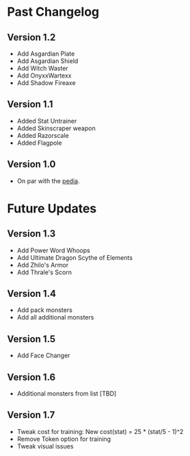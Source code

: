 # Past Changelog
## Version 1.2
- Add Asgardian Plate
- Add Asgardian Shield
- Add Witch Waster
- Add OnyxxWartexx
- Add Shadow Fireaxe

## Version 1.1
- Added Stat Untrainer
- Added Skinscraper weapon
- Added Razorscale
- Added Flagpole

## Version 1.0
- On par with the [pedia](http://zardwarsrevival.nfshost.com).

# Future Updates

## Version 1.3
- Add Power Word Whoops
- Add Ultimate Dragon Scythe of Elements
- Add Zhilo's Armor
- Add Thrale's Scorn

## Version 1.4
- Add pack monsters
- Add all additional monsters

## Version 1.5
- Add Face Changer

## Version 1.6
- Additional monsters from list [TBD]

## Version 1.7
- Tweak cost for training: New cost(stat) = 25 * (stat/5 - 1)^2
- Remove Token option for training
- Tweak visual issues

